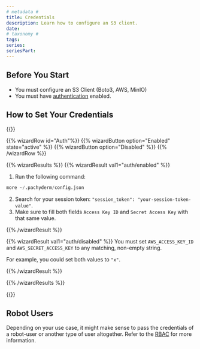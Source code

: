 ```yaml
---
# metadata # 
title: Credentials
description: Learn how to configure an S3 client.
date: 
# taxonomy #
tags: 
series:
seriesPart:
--- 
```


## Before You Start 

- You must configure an S3 Client (Boto3, AWS, MinIO)
- You must have [authentication](/{{%release%}}/set-up/connectors/) enabled.


## How to Set Your Credentials

{{<stack type="wizard">}}

{{% wizardRow id="Auth"%}}
{{% wizardButton option="Enabled" state="active" %}}
{{% wizardButton option="Disabled" %}}
{{% /wizardRow %}}

{{% wizardResults %}}
{{% wizardResult val1="auth/enabled" %}}

1. Run the following command: 

```s
more ~/.pachyderm/config.json
```
2. Search for your session token: `"session_token": "your-session-token-value"`.
3. Make sure to fill both fields `Access Key ID` and `Secret Access Key` with that same value.

{{% /wizardResult %}}

{{% wizardResult val1="auth/disabled" %}}
You must set `AWS_ACCESS_KEY_ID` and `AWS_SECRET_ACCESS_KEY` to any matching, non-empty string. 

For example, you could set both values to `"x"`. 

{{% /wizardResult %}}

{{% /wizardResults %}}

{{</stack>}}

## Robot Users
Depending on your use case, it might make sense to pass the credentials of a robot-user or another type of user altogether. Refer to the [RBAC](/{{%release%}}/set-up/rbac) for more information.

